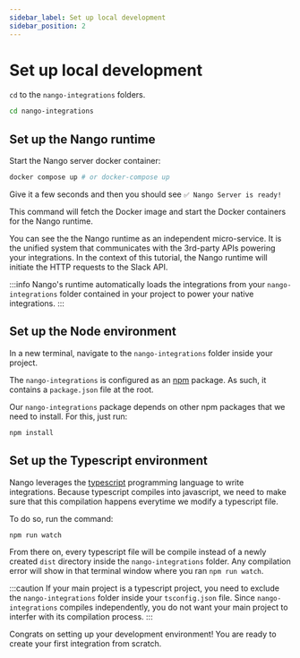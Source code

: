 ```yaml
---
sidebar_label: Set up local development
sidebar_position: 2
---
```


# Set up local development

`cd` to the `nango-integrations` folders.
```bash
cd nango-integrations
```

## Set up the Nango runtime

Start the Nango server docker container:
```bash
docker compose up # or docker-compose up
```

Give it a few seconds and then you should see `✅ Nango Server is ready!`

This command will fetch the Docker image and start the Docker containers for the Nango runtime.

You can see the the Nango runtime as an independent micro-service. It is the unified system that communicates with the 3rd-party APIs powering your integrations. In the context of this tutorial, the Nango runtime will initiate the HTTP requests to the Slack API.

:::info
Nango's runtime automatically loads the integrations from your `nango-integrations` folder contained in your project to power your native integrations.
:::

## Set up the Node environment

In a new terminal, navigate to the `nango-integrations` folder inside your project.

The `nango-integrations` is configured as an [npm](https://www.npmjs.com/) package. As such, it contains a `package.json` file at the root. 

Our `nango-integrations` package depends on other npm packages that we need to install. For this, just run:
```bash
npm install
```

## Set up the Typescript environment
Nango leverages the [typescript](https://www.typescriptlang.org/) programming language to write integrations. Because typescript compiles into javascript, we need to make sure that this compilation happens everytime we modify a typescript file. 

To do so, run the command:
```bash
npm run watch
```

From there on, every typescript file will be compile instead of a newly created `dist` directory inside the `nango-integrations` folder. Any compilation error will show in that terminal window where you ran `npm run watch`.

:::caution
If your main project is a typescript project, you need to exclude the `nango-integrations` folder inside your `tsconfig.json` file. Since `nango-integrations` compiles independently, you do not want your main project to interfer with its compilation process.
:::

Congrats on setting up your development environment! You are ready to create your first integration from scratch. 